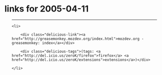 # links for 2005-04-11

<ul class="delicious">

-------------------------------

	<li>

		<div class="delicious-link"><a href="http://greasemonkey.mozdev.org/index.html">mozdev.org - greasemonkey: index</a></div>

		<div class="delicious-tags">(tags: <a href="http://del.icio.us/zeroK/firefox">firefox</a> <a href="http://del.icio.us/zeroK/extensions">extensions</a>)</div>

	</li>

</ul>